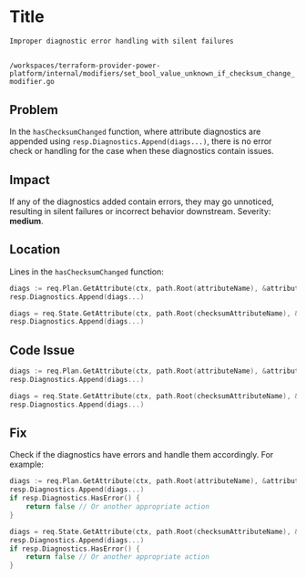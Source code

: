 # Title

`Improper diagnostic error handling with silent failures`

##

`/workspaces/terraform-provider-power-platform/internal/modifiers/set_bool_value_unknown_if_checksum_change_modifier.go`

## Problem

In the `hasChecksumChanged` function, where attribute diagnostics are appended using `resp.Diagnostics.Append(diags...)`, there is no error check or handling for the case when these diagnostics contain issues.

## Impact

If any of the diagnostics added contain errors, they may go unnoticed, resulting in silent failures or incorrect behavior downstream. Severity: **medium**.

## Location

Lines in the `hasChecksumChanged` function:

```go
diags := req.Plan.GetAttribute(ctx, path.Root(attributeName), &attribute)
resp.Diagnostics.Append(diags...)

diags = req.State.GetAttribute(ctx, path.Root(checksumAttributeName), &attributeChecksum)
resp.Diagnostics.Append(diags...)
```

## Code Issue

```go
diags := req.Plan.GetAttribute(ctx, path.Root(attributeName), &attribute)
resp.Diagnostics.Append(diags...)

diags = req.State.GetAttribute(ctx, path.Root(checksumAttributeName), &attributeChecksum)
resp.Diagnostics.Append(diags...)
```

## Fix

Check if the diagnostics have errors and handle them accordingly. For example:

```go
diags := req.Plan.GetAttribute(ctx, path.Root(attributeName), &attribute)
resp.Diagnostics.Append(diags...)
if resp.Diagnostics.HasError() {
    return false // Or another appropriate action
}

diags = req.State.GetAttribute(ctx, path.Root(checksumAttributeName), &attributeChecksum)
resp.Diagnostics.Append(diags...)
if resp.Diagnostics.HasError() {
    return false // Or another appropriate action
}
```
